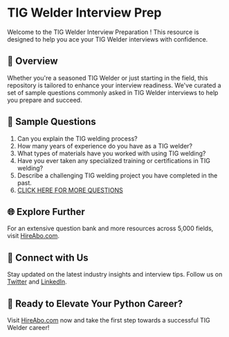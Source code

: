# TIG Welder Interview Prep

Welcome to the TIG Welder Interview Preparation ! This resource is designed to help you ace your TIG Welder interviews with confidence.

## 🚀 Overview

Whether you're a seasoned TIG Welder or just starting in the field, this repository is tailored to enhance your interview readiness. We've curated a set of sample questions commonly asked in TIG Welder interviews to help you prepare and succeed.

## 📝 Sample Questions

1. Can you explain the TIG welding process?
2. How many years of experience do you have as a TIG welder?
3. What types of materials have you worked with using TIG welding?
4. Have you ever taken any specialized training or certifications in TIG welding?
5. Describe a challenging TIG welding project you have completed in the past.
6. [CLICK HERE FOR MORE QUESTIONS](https://hireabo.com/job/12_3_5/TIG%20Welder)

## 🌐 Explore Further

For an extensive question bank and more resources across 5,000 fields, visit [HireAbo.com](https://www.hireabo.com).

## 📱 Connect with Us

Stay updated on the latest industry insights and interview tips. Follow us on [Twitter](https://twitter.com/hireabo) and [LinkedIn](https://www.linkedin.com/in/hire-abo-3609972a8/).

## 🚀 Ready to Elevate Your Python Career?

Visit [HireAbo.com](https://www.hireabo.com) now and take the first step towards a successful TIG Welder career!